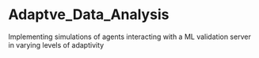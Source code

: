# Adaptve_Data_Analysis
Implementing simulations of agents interacting with a ML validation server in varying levels of adaptivity

